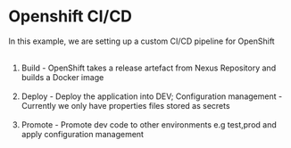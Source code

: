 # Openshift CI/CD
In this example, we are setting up a custom CI/CD pipeline for OpenShift<br/><br/>
1) Build - OpenShift takes a release artefact from Nexus Repository and builds a Docker image<br/><br/>
2) Deploy - Deploy the application into DEV; Configuration management - Currently we only have properties files stored as secrets<br/><br/>
3) Promote - Promote dev code to other environments e.g test,prod and apply configuration management

